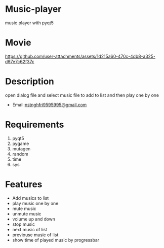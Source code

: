 # Music-player
music player with pyqt5
# Movie

https://github.com/user-attachments/assets/1d215a60-470c-4db8-a325-d67e7c62f37c

# Description
open dialog file and select music file to add to list and then play one by one
* Email:nstnghfri9595995@gmail.com
# Requirements
1. pyqt5
2. pygame
3. mutagen
4. random
5. time
6. sys
# Features
* Add musics to list
* play music one by one
* mute music
* unmute music
* volume up and down
* stop music 
* next music of list
* previouse music of list
* show time of played music by progressbar



